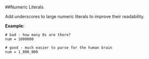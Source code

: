 ##Numeric Literals

 Add underscores to large numeric literals to improve their readability.

 **Example:**

 ```
# bad - how many 0s are there?
num = 1000000

# good - much easier to parse for the human brain
num = 1_000_000
 ```